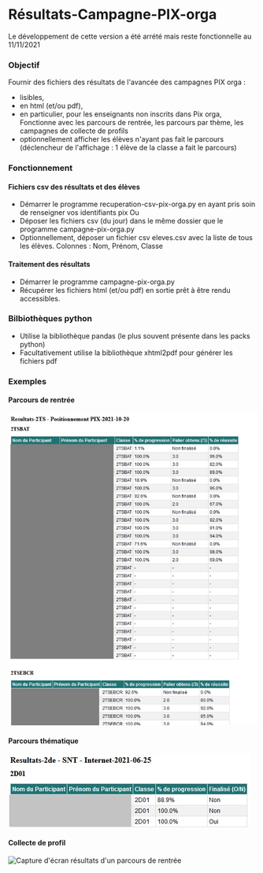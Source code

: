 # Résultats-Campagne-PIX-orga

Le développement de cette version a été arrété mais reste fonctionnelle au 11/11/2021

### Objectif 
Fournir des fichiers des résultats de l'avancée des campagnes PIX orga :
- lisibles,
- en html (et/ou pdf),
- en particulier, pour les enseignants non inscrits dans Pix orga,
Fonctionne avec les parcours de rentrée, les parcours par thème, les campagnes de collecte de profils
- optionnellement afficher les élèves n'ayant pas fait le parcours (déclencheur de l'affichage : 1 élève de la classe a fait le parcours)

### Fonctionnement
#### Fichiers csv des résultats et des élèves
- Démarrer le programme recuperation-csv-pix-orga.py en ayant pris soin de renseigner vos identifiants pix
Ou
- Déposer les fichiers csv (du jour)  dans le même dossier que le programme campagne-pix-orga.py
- Optionnellement, déposer un fichier csv eleves.csv avec la liste de tous les élèves. Colonnes : Nom, Prénom, Classe
#### Traitement des résultats
- Démarrer le programme campagne-pix-orga.py
- Récupérer les fichiers html (et/ou pdf) en sortie prêt à être rendu accessibles.

### Bilbiothèques python
- Utilise la bibliothèque pandas (le plus souvent présente dans les packs python)
- Facultativement utilise la bibliothèque xhtml2pdf pour générer les fichiers pdf

### Exemples
#### Parcours de rentrée

![Capture d'écran résultats d'un parcours de rentrée](Capture-%C3%A9cran-r%C3%A9sultats-parcours-rentr%C3%A9e.jpg) 

#### Parcours thématique

![Capture d'écran résultats d'un parcours de rentrée](Capture-%C3%A9cran-r%C3%A9sultats-parcours-th%C3%A9matique.jpg) 

#### Collecte de profil

![Capture d'écran résultats d'un parcours de rentrée](Capture-%C3%A9cran-collecte-profils.jpg) 
